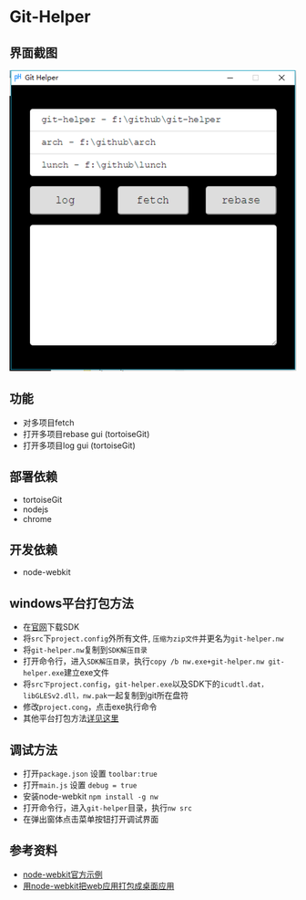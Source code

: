 # Git-Helper

## 界面截图
![](https://github.com/rainbow494/git-helper/blob/master/screen-shot.png)

## 功能
- 对多项目fetch
- 打开多项目rebase gui (tortoiseGit)
- 打开多项目log gui (tortoiseGit)

## 部署依赖
- tortoiseGit
- nodejs
- chrome

## 开发依赖
- node-webkit

## windows平台打包方法
- 在[官网](http://nwjs.io/)下载SDK
- 将```src```下```project.config```外所有文件, ```压缩为zip文件```并更名为```git-helper.nw```
- 将```git-helper.nw```复制到```SDK解压目录```
- 打开命令行，进入```SDK解压目录```，执行```copy /b nw.exe+git-helper.nw git-helper.exe```建立exe文件
- 将```src下project.config```，```git-helper.exe```以及SDK下的```icudtl.dat，libGLESv2.dll，nw.pak```一起复制到git所在盘符
- 修改```project.cong```，点击exe执行命令
- 其他平台打包方法[详见这里](https://github.com/nwjs/nw.js/wiki/how-to-package-and-distribute-your-apps)

## 调试方法
- 打开```package.json``` 设置 ```toolbar:true```
- 打开```main.js``` 设置 ```debug = true ```
- 安装node-webkit ```npm install -g nw```
- 打开命令行，进入```git-helper```目录，执行```nw src```
- 在弹出窗体点击菜单按钮打开调试界面

## 参考资料
- [node-webkit官方示例](https://github.com/nwjs/nw.js/wiki/Getting-Started-with-nw.js-for-simplified-Chinese%28%E5%BC%80%E5%A7%8Bnw.js%29)
- [用node-webkit把web应用打包成桌面应用](http://www.cnblogs.com/2050/p/3543011.html)
